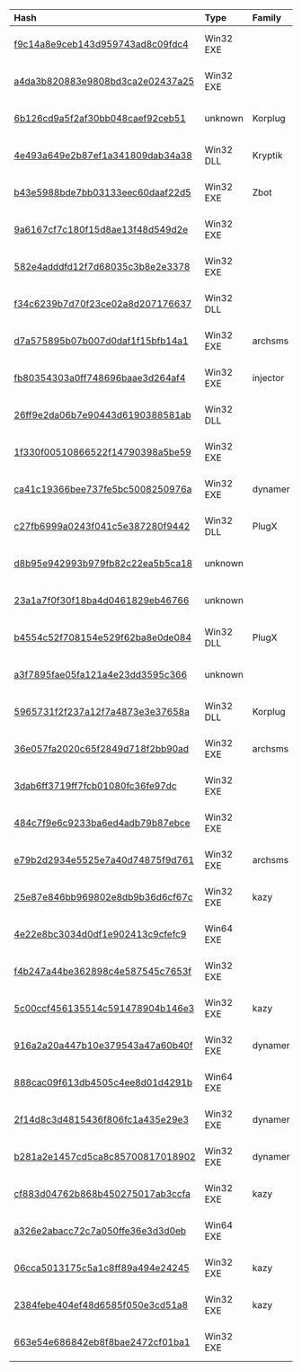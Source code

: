 |Hash|Type|Family|Frist_Seen|Name|
|:--|:--|:--|:--|:--|
|[f9c14a8e9ceb143d959743ad8c09fdc4](https://www.virustotal.com/gui/file/f9c14a8e9ceb143d959743ad8c09fdc4)|Win32 EXE||2018-05-08 04:17:37|/home/virustotal/sample/F9C14A8E9CEB143D959743AD8C09FDC4|
|[a4da3b820883e9808bd3ca2e02437a25](https://www.virustotal.com/gui/file/a4da3b820883e9808bd3ca2e02437a25)|Win32 EXE||2018-05-07 12:49:11|/home/virustotal/sample/A4DA3B820883E9808BD3CA2E02437A25|
|[6b126cd9a5f2af30bb048caef92ceb51](https://www.virustotal.com/gui/file/6b126cd9a5f2af30bb048caef92ceb51)|unknown|Korplug|2015-09-09 14:20:42|/home/virustotal/sample/6B126CD9A5F2AF30BB048CAEF92CEB51|
|[4e493a649e2b87ef1a341809dab34a38](https://www.virustotal.com/gui/file/4e493a649e2b87ef1a341809dab34a38)|Win32 DLL|Kryptik|2015-09-09 14:20:17|/home/virustotal/sample/4E493A649E2B87EF1A341809DAB34A38|
|[b43e5988bde7bb03133eec60daaf22d5](https://www.virustotal.com/gui/file/b43e5988bde7bb03133eec60daaf22d5)|Win32 EXE|Zbot|2015-07-02 00:57:06|/home/virustotal/sample/B43E5988BDE7BB03133EEC60DAAF22D5|
|[9a6167cf7c180f15d8ae13f48d549d2e](https://www.virustotal.com/gui/file/9a6167cf7c180f15d8ae13f48d549d2e)|Win32 EXE||2015-06-19 10:42:29|/home/virustotal/sample/9A6167CF7C180F15D8AE13F48D549D2E|
|[582e4adddfd12f7d68035c3b8e2e3378](https://www.virustotal.com/gui/file/582e4adddfd12f7d68035c3b8e2e3378)|Win32 EXE||2015-06-12 16:48:52|/home/virustotal/sample/582E4ADDDFD12F7D68035C3B8E2E3378|
|[f34c6239b7d70f23ce02a8d207176637](https://www.virustotal.com/gui/file/f34c6239b7d70f23ce02a8d207176637)|Win32 DLL||2015-06-04 07:09:35|/home/virustotal/sample/F34C6239B7D70F23CE02A8D207176637|
|[d7a575895b07b007d0daf1f15bfb14a1](https://www.virustotal.com/gui/file/d7a575895b07b007d0daf1f15bfb14a1)|Win32 EXE|archsms|2015-06-01 14:55:24|/home/virustotal/sample/D7A575895B07B007D0DAF1F15BFB14A1|
|[fb80354303a0ff748696baae3d264af4](https://www.virustotal.com/gui/file/fb80354303a0ff748696baae3d264af4)|Win32 EXE|injector|2015-05-29 09:13:26|/home/virustotal/sample/FB80354303A0FF748696BAAE3D264AF4|
|[26ff9e2da06b7e90443d6190388581ab](https://www.virustotal.com/gui/file/26ff9e2da06b7e90443d6190388581ab)|Win32 DLL||2015-05-16 18:22:18|/home/virustotal/sample/26FF9E2DA06B7E90443D6190388581AB|
|[1f330f00510866522f14790398a5be59](https://www.virustotal.com/gui/file/1f330f00510866522f14790398a5be59)|Win32 EXE||2015-04-14 04:25:44|coInst.exe|
|[ca41c19366bee737fe5bc5008250976a](https://www.virustotal.com/gui/file/ca41c19366bee737fe5bc5008250976a)|Win32 EXE|dynamer|2014-11-10 11:28:02|/home/virustotal/sample/CA41C19366BEE737FE5BC5008250976A|
|[c27fb6999a0243f041c5e387280f9442](https://www.virustotal.com/gui/file/c27fb6999a0243f041c5e387280f9442)|Win32 DLL|PlugX|2014-11-07 02:39:49|/home/virustotal/sample/C27FB6999A0243F041C5E387280F9442|
|[d8b95e942993b979fb82c22ea5b5ca18](https://www.virustotal.com/gui/file/d8b95e942993b979fb82c22ea5b5ca18)|unknown||2014-11-07 02:39:36|/home/virustotal/sample/D8B95E942993B979FB82C22EA5B5CA18|
|[23a1a7f0f30f18ba4d0461829eb46766](https://www.virustotal.com/gui/file/23a1a7f0f30f18ba4d0461829eb46766)|unknown||2014-11-04 09:20:39|/home/virustotal/sample/23A1A7F0F30F18BA4D0461829EB46766|
|[b4554c52f708154e529f62ba8e0de084](https://www.virustotal.com/gui/file/b4554c52f708154e529f62ba8e0de084)|Win32 DLL|PlugX|2014-11-04 09:18:55|/home/virustotal/sample/B4554C52F708154E529F62BA8E0DE084|
|[a3f7895fae05fa121a4e23dd3595c366](https://www.virustotal.com/gui/file/a3f7895fae05fa121a4e23dd3595c366)|unknown||2014-10-29 09:05:15|/home/virustotal/sample/A3F7895FAE05FA121A4E23DD3595C366|
|[5965731f2f237a12f7a4873e3e37658a](https://www.virustotal.com/gui/file/5965731f2f237a12f7a4873e3e37658a)|Win32 DLL|Korplug|2014-10-28 09:31:15|/home/virustotal/sample/5965731F2F237A12F7A4873E3E37658A|
|[36e057fa2020c65f2849d718f2bb90ad](https://www.virustotal.com/gui/file/36e057fa2020c65f2849d718f2bb90ad)|Win32 EXE|archsms|2014-09-04 10:32:59|/home/virustotal/sample/36E057FA2020C65F2849D718F2BB90AD|
|[3dab6ff3719ff7fcb01080fc36fe97dc](https://www.virustotal.com/gui/file/3dab6ff3719ff7fcb01080fc36fe97dc)|Win32 EXE||2014-08-28 13:28:17|/home/virustotal/sample/3DAB6FF3719FF7FCB01080FC36FE97DC|
|[484c7f9e6c9233ba6ed4adb79b87ebce](https://www.virustotal.com/gui/file/484c7f9e6c9233ba6ed4adb79b87ebce)|Win32 EXE||2014-05-22 15:05:43|/home/virustotal/sample/484C7F9E6C9233BA6ED4ADB79B87EBCE|
|[e79b2d2934e5525e7a40d74875f9d761](https://www.virustotal.com/gui/file/e79b2d2934e5525e7a40d74875f9d761)|Win32 EXE|archsms|2014-04-23 07:26:22|/home/virustotal/sample/E79B2D2934E5525E7A40D74875F9D761|
|[25e87e846bb969802e8db9b36d6cf67c](https://www.virustotal.com/gui/file/25e87e846bb969802e8db9b36d6cf67c)|Win32 EXE|kazy|2014-02-18 00:51:56|/home/virustotal/sample/25E87E846BB969802E8DB9B36D6CF67C|
|[4e22e8bc3034d0df1e902413c9cfefc9](https://www.virustotal.com/gui/file/4e22e8bc3034d0df1e902413c9cfefc9)|Win64 EXE||2013-12-18 12:28:13|/home/virustotal/sample/4E22E8BC3034D0DF1E902413C9CFEFC9|
|[f4b247a44be362898c4e587545c7653f](https://www.virustotal.com/gui/file/f4b247a44be362898c4e587545c7653f)|Win32 EXE||2013-11-06 08:20:41|/home/virustotal/sample/F4B247A44BE362898C4E587545C7653F|
|[5c00ccf456135514c591478904b146e3](https://www.virustotal.com/gui/file/5c00ccf456135514c591478904b146e3)|Win32 EXE|kazy|2013-11-06 01:39:07|/home/virustotal/sample/5C00CCF456135514C591478904B146E3|
|[916a2a20a447b10e379543a47a60b40f](https://www.virustotal.com/gui/file/916a2a20a447b10e379543a47a60b40f)|Win32 EXE|dynamer|2013-10-05 07:29:23|/home/virustotal/sample/916A2A20A447B10E379543A47A60B40F|
|[888cac09f613db4505c4ee8d01d4291b](https://www.virustotal.com/gui/file/888cac09f613db4505c4ee8d01d4291b)|Win64 EXE||2013-09-10 23:04:32|/home/virustotal/sample/888CAC09F613DB4505C4EE8D01D4291B|
|[2f14d8c3d4815436f806fc1a435e29e3](https://www.virustotal.com/gui/file/2f14d8c3d4815436f806fc1a435e29e3)|Win32 EXE|dynamer|2013-09-10 23:00:11|/home/virustotal/sample/2F14D8C3D4815436F806FC1A435E29E3|
|[b281a2e1457cd5ca8c85700817018902](https://www.virustotal.com/gui/file/b281a2e1457cd5ca8c85700817018902)|Win32 EXE|dynamer|2013-08-25 01:09:29|/home/virustotal/sample/B281A2E1457CD5CA8C85700817018902|
|[cf883d04762b868b450275017ab3ccfa](https://www.virustotal.com/gui/file/cf883d04762b868b450275017ab3ccfa)|Win32 EXE|kazy|2013-08-14 13:58:49|/home/virustotal/sample/CF883D04762B868B450275017AB3CCFA|
|[a326e2abacc72c7a050ffe36e3d3d0eb](https://www.virustotal.com/gui/file/a326e2abacc72c7a050ffe36e3d3d0eb)|Win64 EXE||2013-07-31 17:52:17|/home/virustotal/sample/A326E2ABACC72C7A050FFE36E3D3D0EB|
|[06cca5013175c5a1c8ff89a494e24245](https://www.virustotal.com/gui/file/06cca5013175c5a1c8ff89a494e24245)|Win32 EXE|kazy|2013-07-17 14:48:32|/home/virustotal/sample/06CCA5013175C5A1C8FF89A494E24245|
|[2384febe404ef48d6585f050e3cd51a8](https://www.virustotal.com/gui/file/2384febe404ef48d6585f050e3cd51a8)|Win32 EXE|kazy|2013-04-23 13:16:41|/home/virustotal/sample/2384FEBE404EF48D6585F050E3CD51A8|
|[663e54e686842eb8f8bae2472cf01ba1](https://www.virustotal.com/gui/file/663e54e686842eb8f8bae2472cf01ba1)|Win32 EXE||2013-01-01 06:21:24|/home/virustotal/sample/663E54E686842EB8F8BAE2472CF01BA1|
